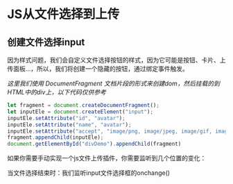 # JS从文件选择到上传

## 创建文件选择input

因为样式问题，我们会自定义文件选择按钮的样式，因为它可能是按钮、卡片、上传面板...，所以，我们将创建一个隐藏的按钮，通过绑定事件触发。

*这里我们使用 DocumentFragment 文档片段的形式来创建dom，然后挂载的到HTML中的div上，以下代码仅供参考*

```javascript
let fragment = document.createDocumentFragment();
let inputEle = document.createElement("input");
inputEle.setAttribute("id", "avatar");
inputEle.setAttribute("name", "avatar");
inputEle.setAttribute("accept", "image/png, image/jpeg, image/gif, image/jpg, pdf, txt");
fragment.appendChild(inputEle);
document.getElementById("divDemo").appendChild(fragment)
```

如果你需要手动实现一个js文件上传插件，你需要监听到几个位置的变化：

当文件选择结束时：我们监听input文件选择框的onchange()

